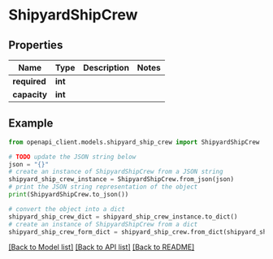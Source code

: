 # ShipyardShipCrew


## Properties

Name | Type | Description | Notes
------------ | ------------- | ------------- | -------------
**required** | **int** |  | 
**capacity** | **int** |  | 

## Example

```python
from openapi_client.models.shipyard_ship_crew import ShipyardShipCrew

# TODO update the JSON string below
json = "{}"
# create an instance of ShipyardShipCrew from a JSON string
shipyard_ship_crew_instance = ShipyardShipCrew.from_json(json)
# print the JSON string representation of the object
print(ShipyardShipCrew.to_json())

# convert the object into a dict
shipyard_ship_crew_dict = shipyard_ship_crew_instance.to_dict()
# create an instance of ShipyardShipCrew from a dict
shipyard_ship_crew_form_dict = shipyard_ship_crew.from_dict(shipyard_ship_crew_dict)
```
[[Back to Model list]](../README.md#documentation-for-models) [[Back to API list]](../README.md#documentation-for-api-endpoints) [[Back to README]](../README.md)


